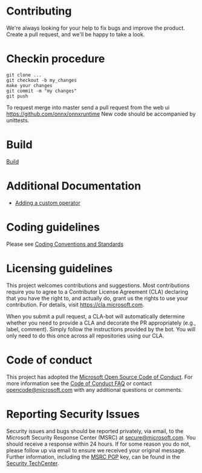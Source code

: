 # Contributing

We're always looking for your help to fix bugs and improve the product. Create a pull request, and we'll be happy to take a look.

# Checkin procedure
```
git clone ...
git checkout -b my_changes
make your changes
git commit -m "my changes"
git push
```
To request merge into master send a pull request from the web ui
https://github.com/onnx/onnxruntime
New code should be accompanied by unittests.

# Build
[Build](BUILD.md)

# Additional Documentation
   * [Adding a custom operator](docs/AddingCustomOp.md)

# Coding guidelines
Please see [Coding Conventions and Standards](./docs/Coding_Conventions_and_Standards.md)

# Licensing guidelines
This project welcomes contributions and suggestions. Most contributions require you to
agree to a Contributor License Agreement (CLA) declaring that you have the right to,
and actually do, grant us the rights to use your contribution. For details, visit
https://cla.microsoft.com.

When you submit a pull request, a CLA-bot will automatically determine whether you need
to provide a CLA and decorate the PR appropriately (e.g., label, comment). Simply follow the
instructions provided by the bot. You will only need to do this once across all repositories using our CLA.

# Code of conduct
This project has adopted the [Microsoft Open Source Code of Conduct](https://opensource.microsoft.com/codeofconduct/).
For more information see the [Code of Conduct FAQ](https://opensource.microsoft.com/codeofconduct/faq/)
or contact [opencode@microsoft.com](mailto:opencode@microsoft.com) with any additional questions or comments.

# Reporting Security Issues
Security issues and bugs should be reported privately, via email, to the Microsoft Security
Response Center (MSRC) at [secure@microsoft.com](mailto:secure@microsoft.com). You should
receive a response within 24 hours. If for some reason you do not, please follow up via
email to ensure we received your original message. Further information, including the
[MSRC PGP](https://technet.microsoft.com/en-us/security/dn606155) key, can be found in
the [Security TechCenter](https://technet.microsoft.com/en-us/security/default).